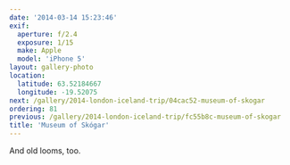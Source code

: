 ```yaml
---
date: '2014-03-14 15:23:46'
exif:
  aperture: f/2.4
  exposure: 1/15
  make: Apple
  model: 'iPhone 5'
layout: gallery-photo
location:
  latitude: 63.52184667
  longitude: -19.52075
next: /gallery/2014-london-iceland-trip/04cac52-museum-of-skogar
ordering: 81
previous: /gallery/2014-london-iceland-trip/fc55b8c-museum-of-skogar
title: 'Museum of Skógar'
---
```


And old looms, too.
